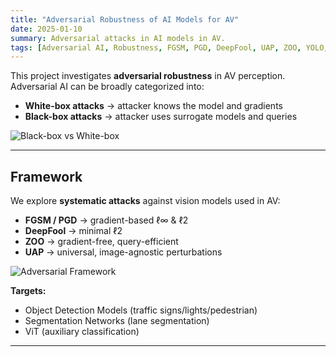 ```yaml
---
title: "Adversarial Robustness of AI Models for AV"
date: 2025-01-10
summary: Adversarial attacks in AI models in AV.
tags: [Adversarial AI, Robustness, FGSM, PGD, DeepFool, UAP, ZOO, YOLO, UNet, ViT]
---
```


This project investigates **adversarial robustness** in AV perception. Adversarial AI can be broadly categorized into:

- **White-box attacks** → attacker knows the model and gradients  
- **Black-box attacks** → attacker uses surrogate models and queries  

![Black-box vs White-box](/uploads/BW.png)

---

## Framework
We explore **systematic attacks** against vision models used in AV:

- **FGSM / PGD** → gradient-based ℓ∞ & ℓ2  
- **DeepFool** → minimal ℓ2  
- **ZOO** → gradient-free, query-efficient  
- **UAP** → universal, image-agnostic perturbations  

![Adversarial Framework](/uploads/Black_n_White.png)

**Targets:**  
- Object Detection Models (traffic signs/lights/pedestrian)  
- Segmentation Networks (lane segmentation)  
- ViT (auxiliary classification)  
---
